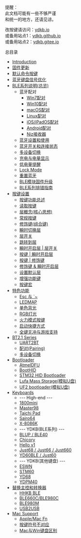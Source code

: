<html><div class="hint"> 
<h_title>提醒：</h_title>
<br>此文档可能有一些不够严谨
<br>和统一的地方，还请见谅。
</div></html>

改按键请访问：[ydkb.io](http://ydkb.io) <br>
或备用站点1：[ydkb.github.io](https://ydkb.github.io)<br>
或备用站点2：[ydkb.gitee.io](https://ydkb.gitee.io)

总目录

* [Introduction](README)
* [固件更新](firmware)
* [默认命令按键](magic-commands)
* [蓝牙键盘信号优化](use-bluetooth)
* [BLE系列说明(总览)](ble-series)
  * 蓝牙配对
    * [Win7配对](ble-series/win7)
    * [Win10配对](ble-series/win10-pairing)
    * [macOS配对](ble-series/macos-pairing)
    * [Linux配对](ble-series/linux-pairing)
    * [iOS/iPadOS配对](ble-series/ios-paring)
    * [Android配对](ble-series/android-paring)
    * [Niz接收器](ble-series/niz-dongle-paring)
  * [蓝牙设置和使用](ble-series/use-ble)
  * [蓝牙开关和连接状态](ble-series/connection-status)
  * [多设备切换](ble-series/device-switching)
  * [充电与电量显示](ble-series/blebattery)
  * [低电量提醒](ble-series/low-battery)
  * [Lock Mode](ble-series/lock-mode)
  * [重置蓝牙](ble-series/reset-ble)
  * [BLE模块固件升级](ble-series/ble-firmware)
  * [BLE系列排错指南](ble-series/troubleshooting)
* [按键设置](edit-keymap)
  * [按键功能总述](edit-keymap/key-actions)
  * [读取按键](edit-keymap/load-keymap)
  * [层概念(核心思想)](edit-keymap/layers)
  * [常规按键](edit-keymap/normal-key)
  * [修饰键(组合键)](edit-keymap/mods-key)
  * [瞬时切换层](edit-keymap/l-layer)
  * [层开关](edit-keymap/t-layer)
  * [跳转到层](edit-keymap/to-layer)
  * [瞬时开启层 | 层开关](edit-keymap/lt-layer)
  * [按键 | 瞬时开启层](edit-keymap/layer-tap-key)
  * [按键 | 修饰键](edit-keymap/mods-tap-key)
  * [修饰键 & 瞬时开启层](edit-keymap/layer-mods)
  * [设置默认层](edit-keymap/default-layer-set)
  * [增强功能键](edit-keymap/user-fn)
  * [按键宏](edit-keymap/macro)
* [特色功能](features)
  * [Esc 与 \`~](features/tricky-esc)
  * [LEDMAP](features/ledmap)
  * [单色背光](features/backlight)
  * [RGB灯光](features/rgblight)
  * [火力模式按键](features/rapidfire)
  * [启动快捷方式](features/shortcut)
  * [全键无冲与游戏支持](features/nkro_game)
* [BT2.1 Series](bt21-series)
  * [UART2BT](bt21-series/uart2bt)
  * [配对(Pairing)](bt21-series/bt21-pairing)
  * [多设备切换](bt21-series/multi-switch2)
* [Bootloader](bootloader)
  * [AtmelDFU](bootloader/atmeldfu)
  * [BootHID](bootloader/boothid)
  * [STM32 HID Bootloader](bootloader/stm32-hid-bootloader)
  * [Lufa Mass Storage(模拟U盘)](bootloader/msd-bootloader)
  * [UF2 bootloader(模拟U盘)](bootloader/uf2-bootloader)
* [Keyboards](keyboards)
  * --- High-end ---
  * [1800mini](keyboards/1800mini)
  * [Master98](keyboards/master98)
  * [Taichi Pad](keyboards/taichi-pad)
  * [Sairo64](keyboards/sairo64)
  * [X-8086K](keyboards/x-8086k)
  * --- YDKB(BLE系列) ---
  * [BLUP / BLE40](keyboards/blup)
  * [Chicory](keyboards/chicory)
  * [Hello v1](keyboards/hello_v1)
  * [Just68 / Just66 / Just660](keyboards/just)
  * [YD60BLE / Just60](keyboards/yd60ble)
  * --- YDKB(其他键盘) ---
  * [ESWN](keyboards/eswn)
  * [STM60](keyboards/stm60)
  * [YD68](keyboards/yd68)
  * [YDPM40](keyboards/ydpm40)
* [替换主控和转换器](kb-mods-converters)
  * [HHKB BLE](kb-mods/hhkb-ble)
  * [BLE660C/BLE980C](kb-mods/ble660c_980c)
  * [BLE980M](kb-mods/ble980m)
  * [USB2USB](kb-mods/usb2usb)
* [Mac Support](mac-support)
  * [Apple/Mac Fn](mac-support/apple-fn)
  * [按键符号不对应](mac-support/wrong-symbol)
  * [Mac与Win键盘区别](mac-support/mac-win)
